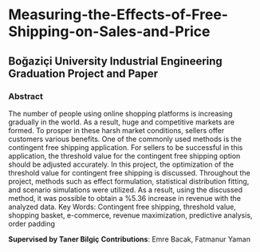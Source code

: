 # Measuring-the-Effects-of-Free-Shipping-on-Sales-and-Price
## Boğaziçi University Industrial Engineering Graduation Project and Paper 
### Abstract
 The number of people using online shopping platforms is increasing gradually in the
 world. As a result, huge and competitive markets are formed. To prosper in these harsh
 market conditions, sellers offer customers various benefits. One of the commonly used
 methods is the contingent free shipping application. For sellers to be successful in this
 application, the threshold value for the contingent free shipping option should be adjusted
 accurately. In this project, the optimization of the threshold value for contingent free shipping
 is discussed. Throughout the project, methods such as effect formulation, statistical
 distribution fitting, and scenario simulations were utilized. As a result, using the discussed
 method, it was possible to obtain a %5.36 increase in revenue with the analyzed data.
 Key Words: Contingent free shipping, threshold value, shopping basket, e-commerce,
 revenue maximization, predictive analysis, order padding

**Supervised by Taner Bilgiç**
**Contributions**: Emre Bacak, Fatmanur Yaman
